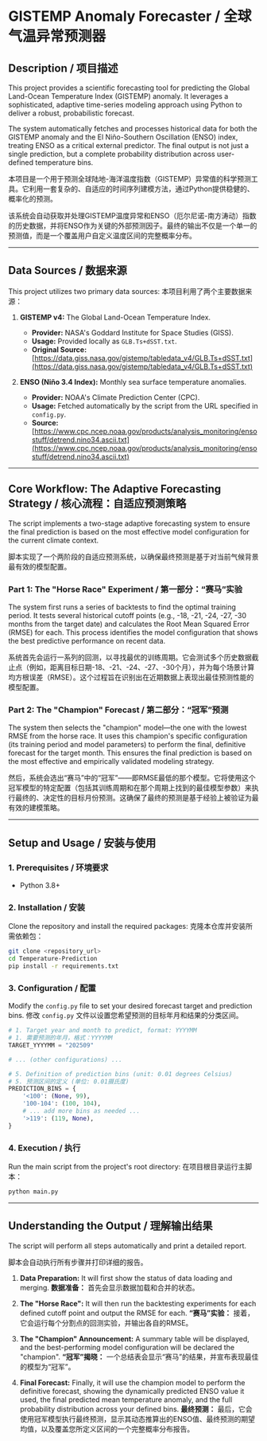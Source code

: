 # GISTEMP Anomaly Forecaster / 全球气温异常预测器

## Description / 项目描述

This project provides a scientific forecasting tool for predicting the Global Land-Ocean Temperature Index (GISTEMP) anomaly. It leverages a sophisticated, adaptive time-series modeling approach using Python to deliver a robust, probabilistic forecast.

The system automatically fetches and processes historical data for both the GISTEMP anomaly and the El Niño-Southern Oscillation (ENSO) index, treating ENSO as a critical external predictor. The final output is not just a single prediction, but a complete probability distribution across user-defined temperature bins.

本项目是一个用于预测全球陆地-海洋温度指数（GISTEMP）异常值的科学预测工具。它利用一套复杂的、自适应的时间序列建模方法，通过Python提供稳健的、概率化的预测。

该系统会自动获取并处理GISTEMP温度异常和ENSO（厄尔尼诺-南方涛动）指数的历史数据，并将ENSO作为关键的外部预测因子。最终的输出不仅是一个单一的预测值，而是一个覆盖用户自定义温度区间的完整概率分布。

---

## Data Sources / 数据来源

This project utilizes two primary data sources:
本项目利用了两个主要数据来源：

1.  **GISTEMP v4:** The Global Land-Ocean Temperature Index.
    - **Provider:** NASA's Goddard Institute for Space Studies (GISS).
    - **Usage:** Provided locally as `GLB.Ts+dSST.txt`.
    - **Original Source:** [https://data.giss.nasa.gov/gistemp/tabledata_v4/GLB.Ts+dSST.txt](https://data.giss.nasa.gov/gistemp/tabledata_v4/GLB.Ts+dSST.txt)

2.  **ENSO (Niño 3.4 Index):** Monthly sea surface temperature anomalies.
    - **Provider:** NOAA's Climate Prediction Center (CPC).
    - **Usage:** Fetched automatically by the script from the URL specified in `config.py`.
    - **Source:** [https://www.cpc.ncep.noaa.gov/products/analysis_monitoring/ensostuff/detrend.nino34.ascii.txt](https://www.cpc.ncep.noaa.gov/products/analysis_monitoring/ensostuff/detrend.nino34.ascii.txt)

---

## Core Workflow: The Adaptive Forecasting Strategy / 核心流程：自适应预测策略

The script implements a two-stage adaptive forecasting system to ensure the final prediction is based on the most effective model configuration for the current climate context.

脚本实现了一个两阶段的自适应预测系统，以确保最终预测是基于对当前气候背景最有效的模型配置。

### Part 1: The "Horse Race" Experiment / 第一部分：“赛马”实验

The system first runs a series of backtests to find the optimal training period. It tests several historical cutoff points (e.g., -18, -21, -24, -27, -30 months from the target date) and calculates the Root Mean Squared Error (RMSE) for each. This process identifies the model configuration that shows the best predictive performance on recent data.

系统首先会运行一系列的回测，以寻找最优的训练周期。它会测试多个历史数据截止点（例如，距离目标日期-18、-21、-24、-27、-30个月），并为每个场景计算均方根误差（RMSE）。这个过程旨在识别出在近期数据上表现出最佳预测性能的模型配置。

### Part 2: The "Champion" Forecast / 第二部分：“冠军”预测

The system then selects the "champion" model—the one with the lowest RMSE from the horse race. It uses this champion's specific configuration (its training period and model parameters) to perform the final, definitive forecast for the target month. This ensures the final prediction is based on the most effective and empirically validated modeling strategy.

然后，系统会选出“赛马”中的“冠军”——即RMSE最低的那个模型。它将使用这个冠军模型的特定配置（包括其训练周期和在那个周期上找到的最佳模型参数）来执行最终的、决定性的目标月份预测。这确保了最终的预测是基于经验上被验证为最有效的建模策略。

---

## Setup and Usage / 安装与使用

### 1. Prerequisites / 环境要求
- Python 3.8+

### 2. Installation / 安装
Clone the repository and install the required packages:
克隆本仓库并安装所需依赖包：
```bash
git clone <repository_url>
cd Temperature-Prediction
pip install -r requirements.txt
```

### 3. Configuration / 配置
Modify the `config.py` file to set your desired forecast target and prediction bins.
修改 `config.py` 文件以设置您希望预测的目标年月和结果的分类区间。
```python
# 1. Target year and month to predict, format: YYYYMM
# 1. 需要预测的年月，格式：YYYYMM
TARGET_YYYYMM = "202509"

# ... (other configurations) ...

# 5. Definition of prediction bins (unit: 0.01 degrees Celsius)
# 5. 预测区间的定义 (单位: 0.01摄氏度)
PREDICTION_BINS = {
    '<100': (None, 99),
    '100-104': (100, 104),
    # ... add more bins as needed ...
    '>119': (119, None),
}
```

### 4. Execution / 执行
Run the main script from the project's root directory:
在项目根目录运行主脚本：
```bash
python main.py
```

---

## Understanding the Output / 理解输出结果

The script will perform all steps automatically and print a detailed report.

脚本会自动执行所有步骤并打印详细的报告。

1.  **Data Preparation:** It will first show the status of data loading and merging.
    **数据准备：** 首先会显示数据加载和合并的状态。

2.  **The "Horse Race":** It will then run the backtesting experiments for each defined cutoff point and output the RMSE for each.
    **“赛马”实验：** 接着，它会运行每个分割点的回测实验，并输出各自的RMSE。

3.  **The "Champion" Announcement:** A summary table will be displayed, and the best-performing model configuration will be declared the "champion".
    **“冠军”揭晓：** 一个总结表会显示“赛马”的结果，并宣布表现最佳的模型为“冠军”。

4.  **Final Forecast:** Finally, it will use the champion model to perform the definitive forecast, showing the dynamically predicted ENSO value it used, the final predicted mean temperature anomaly, and the full probability distribution across your defined bins.
    **最终预测：** 最后，它会使用冠军模型执行最终预测，显示其动态推算出的ENSO值、最终预测的期望均值，以及覆盖您所定义区间的一个完整概率分布报告。